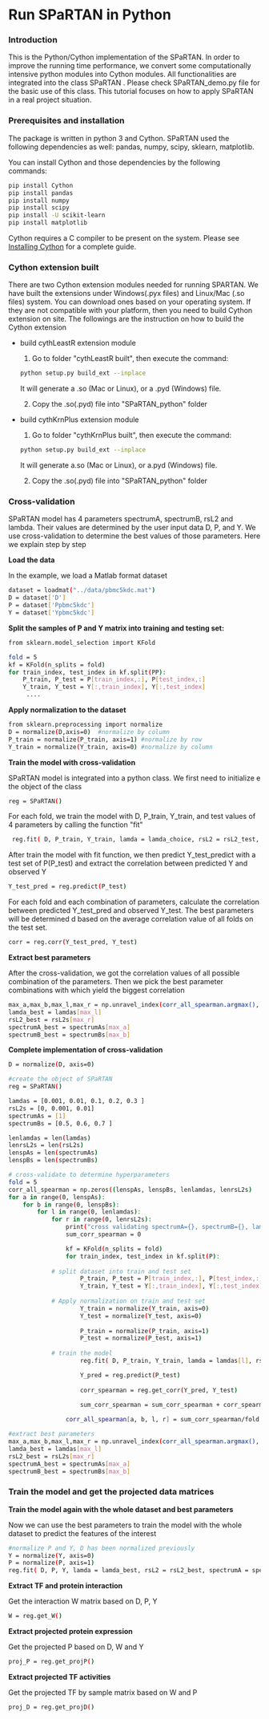 # Run SPaRTAN in Python

### Introduction
This is the Python/Cython implementation of the SPaRTAN. In order to improve the running time performance, we convert some computationally intensive python modules into Cython modules.  All functionalities are integrated into the class SPaRTAN . Please check SPaRTAN_demo.py file for the basic use of this class. This tutorial focuses on how to apply SPaRTAN in a real project situation.

### Prerequisites and installation
The package is written in python 3 and Cython.  SPaRTAN used the following dependencies as well: pandas, numpy, scipy, sklearn, matplotlib. 

You can install Cython and those dependencies by the following commands:
```sh
pip install Cython
pip install pandas
pip install numpy
pip install scipy
pip install -U scikit-learn
pip install matplotlib
```
Cython requires a C compiler to be present on the system. Please see [Installing Cython](https://cython.readthedocs.io/en/latest/src/quickstart/install.html) for a complete guide.

### Cython extension built
There are two Cython extension modules needed for running SPARTAN. We have built the extensions under Windows(.pyx files) and Linux/Mac (.so files) system. You can download ones based on your operating system. If they are not compatible with your platform, then you need to build Cython extension on site. The followings are the instruction on how to build the Cython extension

- build cythLeastR extension module 
    
	1. Go to folder "cythLeastR built", then execute the command:
	
	```sh
	python setup.py build_ext --inplace
	```
	
	 It will generate a .so (Mac or Linux), or a .pyd (Windows) file. 
	 
	2. Copy the .so(.pyd) file into "SPaRTAN_python" folder
    

- build cythKrnPlus extension module 
    
	1. Go to folder "cythKrnPlus built", then execute the command:
	
	```sh
	python setup.py build_ext --inplace
	```
	 It will generate a.so (Mac or Linux), or a.pyd (Windows) file. 
     
	2. Copy the .so(.pyd) file into "SPaRTAN_python" folder

### Cross-validation
SPaRTAN model has 4 parameters spectrumA, spectrumB, rsL2 and lambda. Their values are determined by the user input data D, P, and Y. We use cross-validation to determine the best values of those parameters. Here we explain step by step

**Load the data**

In the example, we load a Matlab format dataset
```sh
dataset = loadmat("../data/pbmc5kdc.mat")
D = dataset['D']
P = dataset['Ppbmc5kdc']
Y = dataset['Ypbmc5kdc']
```

**Split the samples of P and Y matrix into training and testing set:**

```sh
from sklearn.model_selection import KFold

fold = 5
kf = KFold(n_splits = fold)
for train_index, test_index in kf.split(PP):
    P_train, P_test = P[train_index,:], P[test_index,:]
    Y_train, Y_test = Y[:,train_index], Y[:,test_index]
     ....

```
**Apply normalization to the dataset**

```sh
from sklearn.preprocessing import normalize
D = normalize(D,axis=0)  #normalize by column
P_train = normalize(P_train, axis=1) #normalize by row
Y_train = normalize(Y_train, axis=0) #normalize by column
```
**Train the model with cross-validation**

SPaRTAN model is integrated into a python class. We first need to initialize e the object of the class

```sh
reg = SPaRTAN()
```
For each fold, we train the model with D, P_train, Y_train, and test values of 4 parameters by calling the function "fit" 

```sh
 reg.fit( D, P_train, Y_train, lamda = lamda_choice, rsL2 = rsL2_test, spectrumA = spectrumA_test, pectrumB = spectrumB_test)
```

After train the model with fit function, we then predict Y_test_predict with a test set of P(P_test) and extract the correlation between predicted Y and observed Y 
```sh
Y_test_pred = reg.predict(P_test)
```
For each fold and each combination of parameters, calculate the correlation between predicted Y_test_pred and observed Y_test. The best parameters will be determined d based on the average correlation  value of all folds on the test set.
```sh
corr = reg.corr(Y_test_pred, Y_test)
```
**Extract best parameters**

After the cross-validation, we got the correlation values of all possible combination of the parameters. Then we pick the best parameter combinations with which yield the biggest correlation

```sh
max_a,max_b,max_l,max_r = np.unravel_index(corr_all_spearman.argmax(), corr_all_spearman.shape)
lamda_best = lamdas[max_l]
rsL2_best = rsL2s[max_r]
spectrumA_best = spectrumAs[max_a]
spectrumB_best = spectrumBs[max_b]
```
**Complete implementation  of cross-validation**
```sh
D = normalize(D, axis=0)

#create the object of SPaRTAN
reg = SPaRTAN()

lamdas = [0.001, 0.01, 0.1, 0.2, 0.3 ]
rsL2s = [0, 0.001, 0.01]
spectrumAs = [1]
spectrumBs = [0.5, 0.6, 0.7 ]

lenlamdas = len(lamdas)
lenrsL2s = len(rsL2s)
lenspAs = len(spectrumAs)
lenspBs = len(spectrumBs)

# cross-validate to determine hyperparameters
fold = 5
corr_all_spearman = np.zeros((lenspAs, lenspBs, lenlamdas, lenrsL2s)   ) 
for a in range(0, lenspAs):
    for b in range(0, lenspBs):
        for l in range(0, lenlamdas):
            for r in range(0, lenrsL2s):
                print("cross validating spectrumA={}, spectrumB={}, lambda={}, rsL2={}".format(spectrumAs[a], spectrumBs[b], lamdas[l], rsL2s[r]))
                sum_corr_spearman = 0

                kf = KFold(n_splits = fold)
                for train_index, test_index in kf.split(P):
                    
		    # split dataset into train and test set
                    P_train, P_test = P[train_index,:], P[test_index,:]
                    Y_train, Y_test = Y[:,train_index], Y[:,test_index]
                    
		    # Apply normalization on train and test set
                    Y_train = normalize(Y_train, axis=0)
                    Y_test = normalize(Y_test, axis=0)
						
                    P_train = normalize(P_train, axis=1)
                    P_test = normalize(P_test, axis=1)
                    
		    # train the model
                    reg.fit( D, P_train, Y_train, lamda = lamdas[l], rsL2 = rsL2s[r], spectrumA = spectrumAs[a], spectrumB = spectrumBs[b]  )

                    Y_pred = reg.predict(P_test)
	
                    corr_spearman = reg.get_corr(Y_pred, Y_test)
                    
                    sum_corr_spearman = sum_corr_spearman + corr_spearman

                corr_all_spearman[a, b, l, r] = sum_corr_spearman/fold

#extract best parameters
max_a,max_b,max_l,max_r = np.unravel_index(corr_all_spearman.argmax(), corr_all_spearman.shape)
lamda_best = lamdas[max_l]
rsL2_best = rsL2s[max_r]
spectrumA_best = spectrumAs[max_a]
spectrumB_best = spectrumBs[max_b]
```

### Train the model and get the projected data matrices
**Train the model again with the whole dataset and best parameters**

Now we can use the best parameters to train the model with the whole dataset to predict the features of the interest
```sh
#normalize P and Y, D has been normalized previously
Y = normalize(Y, axis=0)
P = normalize(P, axis=1)
reg.fit( D, P, Y, lamda = lamda_best, rsL2 = rsL2_best, spectrumA = spectrumA_best, spectrumB = spectrumB_best  )
```

**Extract TF and protein interaction**

Get the interaction W matrix based on D, P, Y
```sh
W = reg.get_W()
```
**Extract projected protein expression**

Get the projected P based on D, W and Y
```sh
proj_P = reg.get_projP()
```
**Extract projected TF activities**

Get the projected TF by sample matrix based on W and P
```sh
proj_D = reg.get_projD()
```
